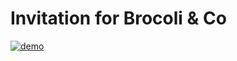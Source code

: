 # Invitation for Brocoli & Co

[![demo](https://img.youtube.com/vi/qQS7ODmPifI/0.jpg)](https://www.youtube.com/watch?v=qQS7ODmPifI&ab_channel=KaungKhantThu)

